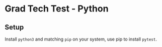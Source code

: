 # Grad Tech Test - Python

## Setup

Install `python3` and matching `pip` on your system, use pip to install `pytest`.

